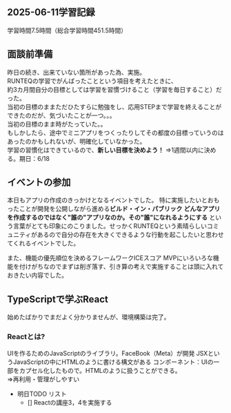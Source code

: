 ## 2025-06-11学習記録
学習時間7.5時間（総合学習時間451.5時間）

## 面談前準備
昨日の続き、出来ていない箇所があった為、実施。  
RUNTEQの学習でがんばったことという項目を考えたときに、  
約3カ月間自分の目標としては学習を習慣づけること（学習を毎日すること）だった。  
当初の目標のままただひたすらに勉強をし、応用STEPまで学習を終えることができたのだが、気づいたことが一つ。。。  
当初の目標のまま時がたっていた。。  
もしかしたら、途中でミニアプリをつくったりしてその都度の目標っていうのはあったのかもしれないが、明確化していなかった。  
学習の習慣化はできているので、**新しい目標を決めよう！**
⇒1週間以内に決める。期日：6/18

## イベントの参加
本日もアプリの作成のきっかけとなるイベントでした。
特に実施したいとおもったことが開発を公開しながら進める**ビルド・イン・パブリック**
**どんなアプリを作成するのではなく"誰の"アプリなのか。その"誰"になれるようにする**
という言葉がとても印象にのこりました。せっかくRUNTEQという素晴らしいコミュニティがあるので自分の存在を大きくできるような行動を起こしたいと思わせてくれるイベントでした。 

また、機能の優先順位を決めるフレームワークICEスコア
MVPにいろいろな機能を付けがちなのでまずは削ぎ落す、引き算の考えで実施することは頭に入れておきたい内容でした。

##  TypeScriptで学ぶReact
始めたばかりでまだよく分かりませんが、環境構築は完了。
### Reactとは?　　
UIを作るためのJavaScriptのライブラリ。FaceBook（Meta）が開発
JSXというJavaScriptの中にHTMLのように書ける構文がある
コンポーネント：UIの一部をカプセル化したもので。HTMLのように扱うことができる。  
⇒再利用・管理がしやすい

- 明日TODO リスト
    - [] Reactの講座3，4を実施する
